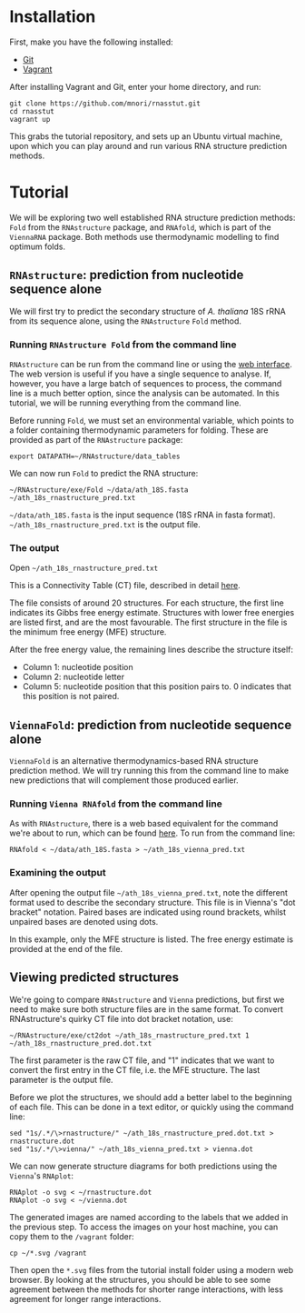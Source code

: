 # Installation
First, make you have the following installed:

* [Git](https://git-scm.com/book/en/v2/Getting-Started-Installing-Git)
* [Vagrant](http://docs.vagrantup.com/v2/installation/)

After installing Vagrant and Git, enter your home directory, and run:

```
git clone https://github.com/mnori/rnasstut.git
cd rnasstut
vagrant up
```

This grabs the tutorial repository, and sets up an Ubuntu virtual machine, upon which you can play around and run various RNA structure prediction methods.

# Tutorial
We will be exploring two well established RNA structure prediction methods: `Fold` from the `RNAstructure` package, and `RNAfold`, which is part of the `ViennaRNA` package. Both methods use thermodynamic modelling to find optimum folds.

## `RNAstructure`: prediction from nucleotide sequence alone
We will first try to predict the secondary structure of *A. thaliana* 18S rRNA from its sequence alone, using the `RNAstructure` `Fold` method.

### Running `RNAstructure Fold` from the command line
`RNAstructure` can be run from the command line or using the [web interface](http://rna.urmc.rochester.edu/RNAstructureWeb/Servers/Predict1/Predict1.html). The web version is useful if you have a single sequence to analyse. If, however, you have a large batch of  sequences to process, the command line is a much better option, since the analysis can be automated. In this tutorial, we will be running everything from the command line.

Before running `Fold`, we must set an environmental variable, which points to a folder containing thermodynamic parameters for folding. These are provided as part of the `RNAstructure` package:

```
export DATAPATH=~/RNAstructure/data_tables
```

We can now run `Fold` to predict the RNA structure:

```
~/RNAstructure/exe/Fold ~/data/ath_18S.fasta ~/ath_18s_rnastructure_pred.txt
```

`~/data/ath_18S.fasta` is the input sequence (18S rRNA in fasta format).
`~/ath_18s_rnastructure_pred.txt` is the output file.

### The output

Open `~/ath_18s_rnastructure_pred.txt`

This is a Connectivity Table (CT) file, described in detail [here](http://rna.urmc.rochester.edu/Text/File_Formats.html).

The file consists of around 20 structures. For each structure, the first line indicates its Gibbs free energy estimate. Structures with lower free energies are listed first, and are the most favourable. The first structure in the file is the minimum free energy (MFE) structure.

After the free energy value, the remaining lines describe the structure itself:

* Column 1: nucleotide position
* Column 2: nucleotide letter
* Column 5: nucleotide position that this position pairs to. 0 indicates that this position is not paired.

## `ViennaFold`: prediction from nucleotide sequence alone
`ViennaFold` is an alternative thermodynamics-based RNA structure prediction method. We will try running this from the command line to make new predictions that will complement those produced earlier.

### Running `Vienna RNAfold` from the command line
As with `RNAstructure`, there is a web based equivalent for the command we're about to run, which can be found [here](http://rna.tbi.univie.ac.at/cgi-bin/RNAfold.cgi). To run from the command line:

```
RNAfold < ~/data/ath_18S.fasta > ~/ath_18s_vienna_pred.txt
```

### Examining the output
After opening the output file `~/ath_18s_vienna_pred.txt`, note the different format used to describe the secondary structure. This file is in Vienna's "dot bracket" notation. Paired bases are indicated using round brackets, whilst unpaired bases are denoted using dots. 

In this example, only the MFE structure is listed. The free energy estimate is provided at the end of the file.

## Viewing predicted structures
We're going to compare `RNAstructure` and `Vienna` predictions, but first we need to make sure both structure files are in the same format. To convert RNAstructure's quirky CT file into dot bracket notation, use:

```
~/RNAstructure/exe/ct2dot ~/ath_18s_rnastructure_pred.txt 1 ~/ath_18s_rnastructure_pred.dot.txt 
```

The first parameter is the raw CT file, and "1" indicates that we want to convert the first entry in the CT file, i.e. the MFE structure. The last parameter is the output file.

Before we plot the structures, we should add a better label  to the beginning of each file. This can be done in a text editor, or quickly using the command line:

```
sed "1s/.*/\>rnastructure/" ~/ath_18s_rnastructure_pred.dot.txt > rnastructure.dot
sed "1s/.*/\>vienna/" ~/ath_18s_vienna_pred.txt > vienna.dot
```

We can now generate structure diagrams for both predictions using the `Vienna`'s `RNAplot`:

```
RNAplot -o svg < ~/rnastructure.dot
RNAplot -o svg < ~/vienna.dot
```
The generated images are named according to the labels that we added in the previous step. To access the images on your host machine, you can copy them to the `/vagrant` folder:

`cp ~/*.svg /vagrant`

Then open the `*.svg` files from the tutorial install folder using a modern web browser. By looking at the structures, you should be able to see some agreement between the methods for shorter range interactions, with less agreement for longer range interactions.